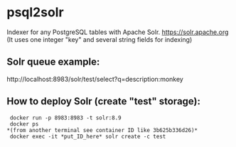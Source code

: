 # psql2solr
Indexer for any PostgreSQL tables with Apache Solr.
https://solr.apache.org
(It uses one integer "key" and several string fields for indexing)

## Solr queue example:
http://localhost:8983/solr/test/select?q=description:monkey

## How to deploy Solr (create "test" storage):
```
 docker run -p 8983:8983 -t solr:8.9
 docker ps  
*(from another terminal see container ID like 3b625b336d26)*
 docker exec -it *put_ID_here* solr create -c test
```

